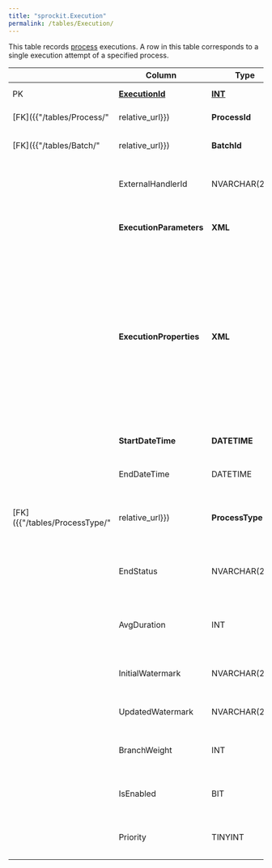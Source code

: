 ```yaml
---
title: "sprockit.Execution"
permalink: /tables/Execution/
---
```


This table records [process]({{"/tables/Process/"|relative_url}}) executions. A row in this table corresponds to a single execution attempt of a specified process.

|  |Column  |Type   |Description  |Comments  |
|--|--|--|--|--|
|PK  |<ins>**ExecutionId**</ins>  |<ins>**INT**</ins>  |Unique identifier for the execution of a process.  |  |
|[FK]({{"/tables/Process/"|relative_url}})  |**ProcessId**  |**INT**  |Identifies the process executed.  |  |
|[FK]({{"/tables/Batch/"|relative_url}})  |**BatchId**  |**INT**  |Identifies the batch during which this execution took place.  |  |
|  |ExternalHandlerId  |NVARCHAR(255)  |External identifier for the execution engine’s process handler, responsible for this execution.   |This could be a SQL Server Agent job name, or an Azure Data Factory pipeline run ID.  |
|  |**ExecutionParameters**  |**XML**  |XML summary of [parameter values]({{"/tables/ProcessParameter/"|relative_url}}) returned to the exeution engine when the process was reserved.  |DEFAULT `'<Parameters/>'`  |
|  |**ExecutionProperties**  |**XML**  |XML summary of properties logged during or for this execution.  |DEFAULT `'<Properties/>'`. An execution property is a name/value pair logged using [sprockit].[SetExecutionProperty]. A property's name is unique within an execution; calling [sprockit].[SetExecutionProperty] twice for the same execution ID and property name overwrites the first property value with the second.   |
|  |**StartDateTime**  |**DATETIME**  |The UTC date and time at which the process was reserved.  |DEFAULT `getutcdate()`  |
|  |EndDateTime  |DATETIME  |The UTC date and time at which the process was released.  |  |
|[FK]({{"/tables/ProcessType/"|relative_url}})  |**ProcessType**  |**NVARCHAR(10)**  |The type of the process, as recorded in [sprockit].[Process] at the time the process was reserved.   |  |
|  |EndStatus  |NVARCHAR(20)  |The status with which the execution finished.  |`Done` if successful or `Errored` if failed. Cancelled processes should be released with end status `Stopped`.  |
|  |AvgDuration  |INT  |The average duration of the process's execution, as recorded in [sprockit].[Process] at the time the process was reserved.  |  |
|  |InitialWatermark  |NVARCHAR(255)  |The process's watermark value, as recorded in [sprockit].[Process] at the time the process was reserved.  |  |
|  |UpdatedWatermark  |NVARCHAR(255)  |The latest watermark value recorded during or for this execution.    |  |
|  |BranchWeight  |INT  |The process's branch weight, as recorded in [sprockit].[Process] at the time the process was reserved.    |  |
|  |IsEnabled  |BIT  |Whether or not the process is enabled, as recorded in [sprockit].[Process] at the time the process was reserved.    |`1` if enabled, otherwise `0`.  |
|  |Priority  |TINYINT  |The process's priority, as recorded in [sprockit].[Process] at the time the process was reserved.    |  |
